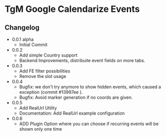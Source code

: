 # TgM Google Calendarize Events


## Changelog 
- 0.0.1 alpha
    - Initial Commit
- 0.0.2 
    - Add simple Country support 
    - Backend Improvements, distribuite event fields on more tabs.
- 0.0.3 
    - Add FE filter possibilities
    - Remove the slot usage 
- 0.0.4 
    - Bugfix: we don't try anymore to show hidden events, which caused a exception (commit #13997ee ).   
    - Bugfix: Avoid marker generation if no coords are given.
- 0.0.5 
    - Add RealUrl Utility
    - Documentation: Add RealUrl example configuration 
- 0.0.6 
    - ADD Plugin Option where you can choose if recurring events will be shown only one time
